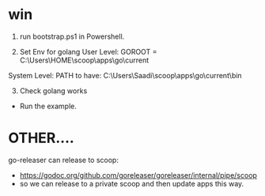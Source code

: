 # win

1. run bootstrap.ps1 in Powershell.

2. Set Env for golang
User Level:
GOROOT = C:\Users\HOME\scoop\apps\go\current

System Level:
PATH to have: C:\Users\Saadi\scoop\apps\go\current\bin

3. Check golang works
- Run the example.




# OTHER....
go-releaser can release to scoop:
- https://godoc.org/github.com/goreleaser/goreleaser/internal/pipe/scoop
- so we can release to a private scoop and then update apps this way.